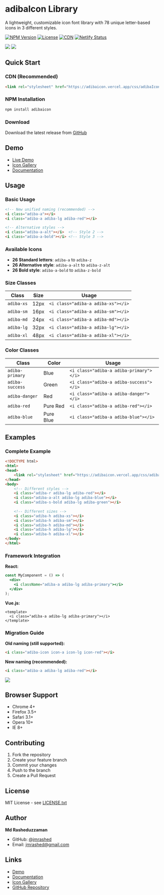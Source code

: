 # adibaIcon Library

A lightweight, customizable icon font library with 78 unique letter-based icons in 3 different styles.

[![NPM Version](https://img.shields.io/npm/v/adibaicon.svg)](https://www.npmjs.com/package/adibaicon)
[![License](https://img.shields.io/badge/license-MIT-blue.svg)](LICENSE.txt)
[![CDN](https://img.shields.io/badge/CDN-available-green.svg)](https://adibaicon.vercel.app/css/adibaIcon.css)
[![Netlify Status](https://api.netlify.com/api/v1/badges/30307367-b567-4475-ac00-eb417ef081c0/deploy-status)](https://app.netlify.com/sites/adibaicon/deploys)



<img src="./img/v1/Screenshot from 2023-08-30 01-44-35.png">

<img src="./img/v1/Screenshot from 2023-08-30 01-44-55.png">

## Quick Start

### CDN (Recommended)
```html
<link rel="stylesheet" href="https://adibaicon.vercel.app/css/adibaIcon.css">
```

### NPM Installation
```bash
npm install adibaicon
```

### Download
Download the latest release from [GitHub](https://github.com/jmrashed/adibaicon/releases)

## Demo
- [Live Demo](https://adibaicon.vercel.app)
- [Icon Gallery](https://adibaicon.vercel.app/icons.html)
- [Documentation](https://adibaicon.vercel.app/doc.html)


## Usage

### Basic Usage
```html
<!-- New unified naming (recommended) -->
<i class="adiba-a"></i>
<i class="adiba-a adiba-lg adiba-red"></i>

<!-- Alternative styles -->
<i class="adiba-a-alt"></i>  <!-- Style 2 -->
<i class="adiba-a-bold"></i> <!-- Style 3 -->
```

### Available Icons
- **26 Standard letters**: `adiba-a` to `adiba-z`
- **26 Alternative style**: `adiba-a-alt` to `adiba-z-alt`
- **26 Bold style**: `adiba-a-bold` to `adiba-z-bold`

### Size Classes
| Class | Size | Usage |
|-------|------| ------ |
| `adiba-xs` | 12px | `<i class="adiba-a adiba-xs"></i>` |
| `adiba-sm` | 16px | `<i class="adiba-a adiba-sm"></i>` |
| `adiba-md` | 24px | `<i class="adiba-a adiba-md"></i>` |
| `adiba-lg` | 32px | `<i class="adiba-a adiba-lg"></i>` |
| `adiba-xl` | 48px | `<i class="adiba-a adiba-xl"></i>` |

### Color Classes
| Class | Color | Usage |
|-------|-------| ------ |
| `adiba-primary` | Blue | `<i class="adiba-a adiba-primary"></i>` |
| `adiba-success` | Green | `<i class="adiba-a adiba-success"></i>` |
| `adiba-danger` | Red | `<i class="adiba-a adiba-danger"></i>` |
| `adiba-red` | Pure Red | `<i class="adiba-a adiba-red"></i>` |
| `adiba-blue` | Pure Blue | `<i class="adiba-a adiba-blue"></i>` |


## Examples

### Complete Example
```html
<!DOCTYPE html>
<html>
<head>
    <link rel="stylesheet" href="https://adibaicon.vercel.app/css/adibaIcon.css">
</head>
<body>
    <!-- Different styles -->
    <i class="adiba-r adiba-lg adiba-red"></i>
    <i class="adiba-a-alt adiba-lg adiba-blue"></i>
    <i class="adiba-s-bold adiba-lg adiba-green"></i>
    
    <!-- Different sizes -->
    <i class="adiba-h adiba-xs"></i>
    <i class="adiba-h adiba-sm"></i>
    <i class="adiba-h adiba-md"></i>
    <i class="adiba-h adiba-lg"></i>
    <i class="adiba-h adiba-xl"></i>
</body>
</html>
```

### Framework Integration

**React:**
```jsx
const MyComponent = () => (
  <div>
    <i className="adiba-a adiba-lg adiba-primary"></i>
  </div>
);
```

**Vue.js:**
```vue
<template>
  <i class="adiba-a adiba-lg adiba-primary"></i>
</template>
```

### Migration Guide

**Old naming (still supported):**
```html
<i class="adiba-icon icon-a icon-lg icon-red"></i>
```

**New naming (recommended):**
```html
<i class="adiba-a adiba-lg adiba-red"></i>
```

<img src="./img/demo.png">

## Browser Support
- Chrome 4+
- Firefox 3.5+
- Safari 3.1+
- Opera 10+
- IE 8+

## Contributing
1. Fork the repository
2. Create your feature branch
3. Commit your changes
4. Push to the branch
5. Create a Pull Request

## License
MIT License - see [LICENSE.txt](LICENSE.txt)

## Author
**Md Rasheduzzaman**
- GitHub: [@jmrashed](https://github.com/jmrashed)
- Email: jmrashed@gmail.com

## Links
- [Demo](https://adibaicon.vercel.app)
- [Documentation](https://adibaicon.vercel.app/doc.html)
- [Icon Gallery](https://adibaicon.vercel.app/icons.html)
- [GitHub Repository](https://github.com/jmrashed/adibaicon)

